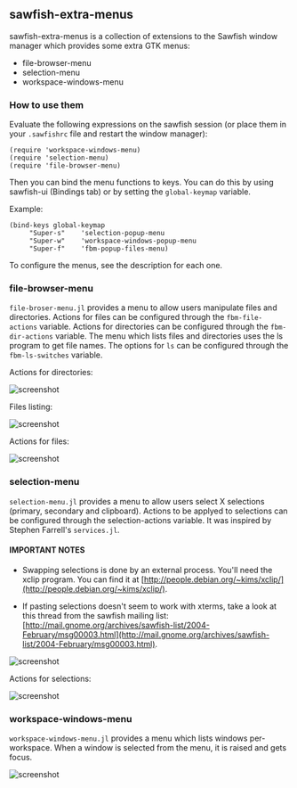 ## sawfish-extra-menus

sawfish-extra-menus is a collection of extensions to the Sawfish
window manager which provides some extra GTK menus:

* file-browser-menu
* selection-menu
* workspace-windows-menu

### How to use them

Evaluate the following expressions on the sawfish session (or place
them in your `.sawfishrc` file and restart the window manager):

    (require 'workspace-windows-menu)
    (require 'selection-menu)
    (require 'file-browser-menu)

Then you can bind the menu functions to keys. You can do this by using
sawfish-ui (Bindings tab) or by setting the `global-keymap` variable.

Example:

    (bind-keys global-keymap
         "Super-s"    'selection-popup-menu
         "Super-w"    'workspace-windows-popup-menu
         "Super-f"    'fbm-popup-files-menu)

To configure the menus, see the description for each one.


### file-browser-menu

`file-broser-menu.jl` provides a menu to allow users manipulate files
and directories. Actions for files can be configured through the
`fbm-file-actions` variable. Actions for directories can be configured
through the `fbm-dir-actions` variable. The menu which lists files and
directories uses the ls program to get file names. The options for
`ls` can be configured through the `fbm-ls-switches` variable.

Actions for directories:

![screenshot](http://parenteses.org/mario/img/utils/sawfish-extra-menus/fbm-1.png)


Files listing:

![screenshot](http://parenteses.org/mario/img/utils/sawfish-extra-menus/fbm-2.png)


Actions for files:

![screenshot](http://parenteses.org/mario/img/utils/sawfish-extra-menus/fbm-3.png)


### selection-menu

`selection-menu.jl` provides a menu to allow users select X selections
(primary, secondary and clipboard). Actions to be applyed to
selections can be configured through the selection-actions
variable. It was inspired by Stephen Farrell's `services.jl`.

#### IMPORTANT NOTES

* Swapping selections is done by an external process. You'll need the xclip program. You can find it at [http://people.debian.org/~kims/xclip/](http://people.debian.org/~kims/xclip/).

* If pasting selections doesn't seem to work with xterms, take a look at this thread from the sawfish mailing list: [http://mail.gnome.org/archives/sawfish-list/2004-February/msg00003.html](http://mail.gnome.org/archives/sawfish-list/2004-February/msg00003.html).

![screenshot](http://parenteses.org/mario/img/utils/sawfish-extra-menus/selection-1.png)

Actions for selections:

![screenshot](http://parenteses.org/mario/img/utils/sawfish-extra-menus/selection-2.png)


### workspace-windows-menu

`workspace-windows-menu.jl` provides a menu which lists windows
per-workspace. When a window is selected from the menu, it is raised
and gets focus.

![screenshot](http://parenteses.org/mario/img/utils/sawfish-extra-menus/wwm-1.png)
